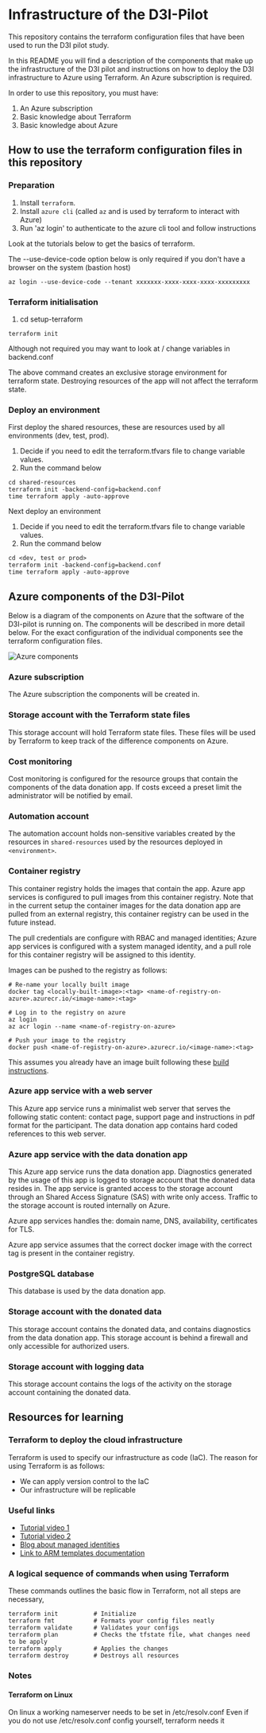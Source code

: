 # Infrastructure of the D3I-Pilot

This repository contains the terraform configuration files that have been used to run the D3I pilot study.

In this README you will find a description of the components that make up the infrastructure of the D3I pilot 
and instructions on how to deploy the D3I infrastructure to Azure using Terraform. An Azure subscription is required.

In order to use this repository, you must have:

1. An Azure subscription
2. Basic knowledge about Terraform
2. Basic knowledge about Azure

## How to use the terraform configuration files in this repository

### Preparation

1. Install `terraform`. 
2. Install `azure cli` (called `az` and is used by terraform to interact with Azure)
3. Run 'az login' to authenticate to the azure cli tool and follow instructions

Look at the tutorials below to get the basics of terraform. 

The --use-device-code option below is only required if you don't have a browser on the system (bastion host)

    az login --use-device-code --tenant xxxxxxx-xxxx-xxxx-xxxx-xxxxxxxxx

### Terraform initialisation

1. cd setup-terraform

```
terraform init
```

Although not required you may want to look at / change variables in backend.conf

The above command creates an exclusive storage environment for terraform state.
Destroying resources of the app will not affect the terraform state.

### Deploy an environment

First deploy the shared resources, these are resources used by all environments (dev, test, prod).

1. Decide if you need to edit the terraform.tfvars file to change variable values.
2. Run the command below

```
cd shared-resources
terraform init -backend-config=backend.conf
time terraform apply -auto-approve
```

Next deploy an environment

1. Decide if you need to edit the terraform.tfvars file to change variable values.
2. Run the command below

```
cd <dev, test or prod>
terraform init -backend-config=backend.conf
time terraform apply -auto-approve
```

## Azure components of the D3I-Pilot

Below is a diagram of the components on Azure that the software of the D3I-pilot is running on.
The components will be described in more detail below.
For the exact configuration of the individual components see the terraform configuration files.

<img title="Azure components" src="/resources/azure_components.svg">

### Azure subscription

The Azure subscription the components will be created in.

### Storage account with the Terraform state files

This storage account will hold Terraform state files. These files will be used by Terraform to keep track of the difference components on Azure.

### Cost monitoring

Cost monitoring is configured for the resource groups that contain the components of the data donation app. If costs exceed a preset limit the administrator will be notified by email.

### Automation account

The automation account holds non-sensitive variables created by the resources in `shared-resources` used by the resources deployed in `<environment>`.

### Container registry

This container registry holds the images that contain the app. Azure app services is configured to pull images from this container registry.
Note that in the current setup the container images for the data donation app are pulled from an external registry, this container registry can be used in the future instead.

The pull credentials are configure with RBAC and managed identities; Azure app services is configured with a system managed identity, and a pull role for this container registry will be assigned to this identity.

Images can be pushed to the registry as follows:

```
# Re-name your locally built image
docker tag <locally-built-image>:<tag> <name-of-registry-on-azure>.azurecr.io/<image-name>:<tag>

# Log in to the registry on azure
az login
az acr login --name <name-of-registry-on-azure>

# Push your image to the registry
docker push <name-of-registry-on-azure>.azurecr.io/<image-name>:<tag>
```

This assumes you already have an image built following these [build instructions](https://github.com/eyra/mono/blob/d3i/latest/PORT.md#release-instructions).

### Azure app service with a web server

This Azure app service runs a minimalist web server that serves the following static content: contact page, support page and instructions in pdf format for the participant. The data donation app contains hard coded references to this web server.

### Azure app service with the data donation app

This Azure app service runs the data donation app. Diagnostics generated by the usage of this app is logged to storage account that the donated data resides in. 
The app service is granted access to the storage account through an Shared Access Signature (SAS) with write only access. Traffic to the storage account is routed internally on Azure.

Azure app services handles the: domain name, DNS, availability, certificates for TLS.

Azure app service assumes that the correct docker image with the correct tag is present in the container registry.

### PostgreSQL database

This database is used by the data donation app.

### Storage account with the donated data

This storage account contains the donated data, and contains diagnostics from the data donation app. This storage account is behind a firewall and only accessible for authorized users.

### Storage account with logging data

This storage account contains the logs of the activity on the storage account containing the donated data. 

## Resources for learning

### Terraform to deploy the cloud infrastructure

Terraform is used to specify our infrastructure as code (IaC).
The reason for using Terraform is as follows:

- We can apply version control to the IaC
- Our infrastructure will be replicable

### Useful links 

- [Tutorial video 1](https://www.youtube.com/watch?v=7xngnjfIlK4)
- [Tutorial video 2](https://www.youtube.com/watch?v=RTEgE2lcyk4)
- [Blog about managed identities](https://pontifex.dev/posts/terraform-azure-managed-identity/)
- [Link to ARM templates documentation](https://docs.microsoft.com/en-au/azure/templates/)

### A logical sequence of commands when using Terraform

These commands outlines the basic flow in Terraform, not all steps are necessary, 

```
terraform init          # Initialize
terraform fmt           # Formats your config files neatly
terraform validate      # Validates your configs
terraform plan          # Checks the tfstate file, what changes need to be apply
terraform apply         # Applies the changes
terraform destroy       # Destroys all resources
```

### Notes

#### Terraform on Linux

On linux a working nameserver needs to be set in /etc/resolv.conf
Even if you do not use /etc/resolv.conf config yourself, terraform needs it

